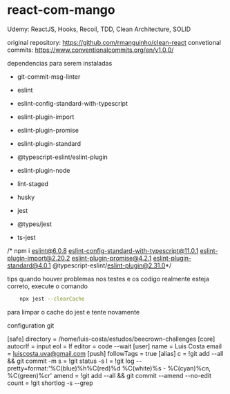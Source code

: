 # react-com-mango
Udemy:  ReactJS, Hooks, Recoil, TDD, Clean Architecture, SOLID

original repository: https://github.com/rmanguinho/clean-react
convetional commits: https://www.conventionalcommits.org/en/v1.0.0/

dependencias para serem instaladas
 - git-commit-msg-linter

 - eslint
 - eslint-config-standard-with-typescript
 - eslint-plugin-import
 - eslint-plugin-promise
 - eslint-plugin-standard
 - @typescript-eslint/eslint-plugin
 - eslint-plugin-node

 - lint-staged
 - husky

 - jest
 - @types/jest
 - ts-jest


/* npm i eslint@6.0.8 eslint-config-standard-with-typescript@11.0.1 eslint-plugin-import@2.20.2 eslint-plugin-promise@4.2.1 eslint-plugin-standard@4.0.1 @typescript-eslint/eslint-plugin@2.31.0*/

tips quando houver problemas nos testes e os codigo realmente esteja correto, execute o comando
```bash
    npx jest --clearCache
```
para limpar o cache do jest e tente novamente


configuration git

[safe]
	directory = /home/luis-costa/estudos/beecrown-challenges
[core]
	autocrlf = input
	eol = lf
	editor = code --wait
[user]
	name = Luis Costa
	email = luiscosta.uva@gmail.com
[push]
    followTags = true
[alias]
    c = !git add --all && git commit -m
    s = !git status -s
    l = !git log --pretty=format:'%C(blue)%h%C(red)%d %C(white)%s - %C(cyan)%cn, %C(green)%cr'
    amend = !git add --all && git commit --amend --no-edit
    count = !git shortlog -s --grep

